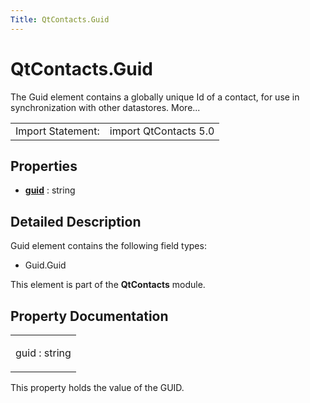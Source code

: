 ```yaml
---
Title: QtContacts.Guid
---
```


# QtContacts.Guid

<span class="subtitle"></span>
<!-- $$$Guid-brief -->
<p>The Guid element contains a globally unique Id of a contact, for use in synchronization with other datastores. More...</p>
<!-- @@@Guid -->
<table class="alignedsummary">
<tr><td class="memItemLeft rightAlign topAlign"> Import Statement:</td><td class="memItemRight bottomAlign"> import QtContacts 5.0</td></tr></table><ul>
</ul>
<h2 id="properties">Properties</h2>
<ul>
<li class="fn"><b><b><a href="#guid-prop">guid</a></b></b> : string</li>
</ul>
<!-- $$$Guid-description -->
<h2 id="details">Detailed Description</h2>
</p>
<p>Guid element contains the following field types:</p>
<ul>
<li>Guid.Guid</li>
</ul>
<p>This element is part of the <b>QtContacts</b> module.</p>
<!-- @@@Guid -->
<h2>Property Documentation</h2>
<!-- $$$guid -->
<table class="qmlname"><tr valign="top" id="guid-prop"><td class="tblQmlPropNode"><p><span class="name">guid</span> : <span class="type">string</span></p></td></tr></table><p>This property holds the value of the GUID.</p>
<!-- @@@guid -->
<br/>
